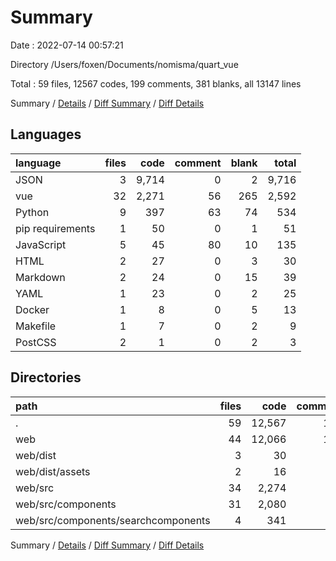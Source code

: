 # Summary

Date : 2022-07-14 00:57:21

Directory /Users/foxen/Documents/nomisma/quart_vue

Total : 59 files,  12567 codes, 199 comments, 381 blanks, all 13147 lines

Summary / [Details](details.md) / [Diff Summary](diff.md) / [Diff Details](diff-details.md)

## Languages
| language | files | code | comment | blank | total |
| :--- | ---: | ---: | ---: | ---: | ---: |
| JSON | 3 | 9,714 | 0 | 2 | 9,716 |
| vue | 32 | 2,271 | 56 | 265 | 2,592 |
| Python | 9 | 397 | 63 | 74 | 534 |
| pip requirements | 1 | 50 | 0 | 1 | 51 |
| JavaScript | 5 | 45 | 80 | 10 | 135 |
| HTML | 2 | 27 | 0 | 3 | 30 |
| Markdown | 2 | 24 | 0 | 15 | 39 |
| YAML | 1 | 23 | 0 | 2 | 25 |
| Docker | 1 | 8 | 0 | 5 | 13 |
| Makefile | 1 | 7 | 0 | 2 | 9 |
| PostCSS | 2 | 1 | 0 | 2 | 3 |

## Directories
| path | files | code | comment | blank | total |
| :--- | ---: | ---: | ---: | ---: | ---: |
| . | 59 | 12,567 | 199 | 381 | 13,147 |
| web | 44 | 12,066 | 136 | 296 | 12,498 |
| web/dist | 3 | 30 | 78 | 4 | 112 |
| web/dist/assets | 2 | 16 | 78 | 2 | 96 |
| web/src | 34 | 2,274 | 56 | 270 | 2,600 |
| web/src/components | 31 | 2,080 | 56 | 245 | 2,381 |
| web/src/components/searchcomponents | 4 | 341 | 25 | 26 | 392 |

Summary / [Details](details.md) / [Diff Summary](diff.md) / [Diff Details](diff-details.md)
